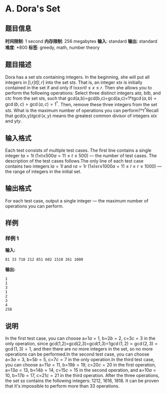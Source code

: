 # A. Dora's Set

## 题目信息

**时间限制**: 1 second
**内存限制**: 256 megabytes
**输入**: standard
**输出**: standard
**难度**: *800
**标签**: greedy, math, number theory

## 题目描述

Dora has a set s$t$$s$ containing integers. In the beginning, she will put all integers in [l,r]$t$$[l, r]$ into the set s$t$$s$. That is, an integer x$t$$x$ is initially contained in the set if and only if l≤x≤r$t$$l \leq x \leq r$. Then she allows you to perform the following operations: Select three distinct integers a$t$$a$, b$t$$b$, and c$t$$c$ from the set s$t$$s$, such that gcd(a,b)=gcd(b,c)=gcd(a,c)=1†$t$$\gcd(a, b) = \gcd(b, c) = \gcd(a, c) = 1^\dagger$. Then, remove these three integers from the set s$t$$s$. What is the maximum number of operations you can perform?†$t$$^\dagger$Recall that gcd(x,y)$t$$\gcd(x, y)$ means the greatest common divisor of integers x$t$$x$ and y$t$$y$.

## 输入格式

Each test consists of multiple test cases. The first line contains a single integer t$a = 1$$t$ (1≤t≤500$a = 1$$1 \leq t \leq 500$) — the number of test cases. The description of the test cases follows.The only line of each test case contains two integers l$a = 1$$l$ and r$a = 1$$r$ (1≤l≤r≤1000$a = 1$$1 \leq l \leq r \leq 1000$) — the range of integers in the initial set.

## 输出格式

For each test case, output a single integer — the maximum number of operations you can perform.

## 样例

### 样例 1

**输入:**
```
81 33 710 212 851 602 1510 261 1000
```

**输出:**
```
1
1
3
1
2
3
4
250
```

## 说明

In the first test case, you can choose a=1$a = 1$, b=2$b = 2$, c=3$c = 3$ in the only operation, since gcd(1,2)=gcd(2,3)=gcd(1,3)=1$\gcd(1, 2) = \gcd(2, 3) = \gcd(1, 3) = 1$, and then there are no more integers in the set, so no more operations can be performed.In the second test case, you can choose a=3$a = 3$, b=5$b = 5$, c=7$c = 7$ in the only operation.In the third test case, you can choose a=11$a = 11$, b=19$b = 19$, c=20$c = 20$ in the first operation, a=13$a = 13$, b=14$b = 14$, c=15$c = 15$ in the second operation, and a=10$a = 10$, b=17$b = 17$, c=21$c = 21$ in the third operation. After the three operations, the set s$s$ contains the following integers: 12$12$, 16$16$, 18$18$. It can be proven that it's impossible to perform more than 3$3$ operations.
